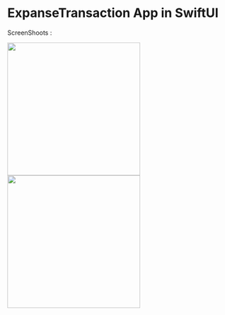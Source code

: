 


# ExpanseTransaction App in SwiftUI


ScreenShoots : 

<p float="left">
  <img src="https://user-images.githubusercontent.com/66652532/233776392-06d06b63-a97a-4efc-8ff6-0f1b60a2917c.png"width="300" />
  <img src="https://user-images.githubusercontent.com/66652532/233776551-3ff761d9-3430-453d-a42e-1136d87b40d1.png"width=300 />

</p>
